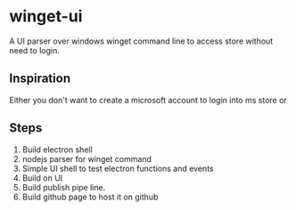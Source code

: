 # winget-ui
A UI parser over windows winget command line to access store without need to login. 

## Inspiration

Either you don't want to create a microsoft account to login into ms store or 

## Steps 

1. Build electron shell
2. nodejs parser for winget command
3. Simple UI shell to test electron functions and events
4. Build on UI
5. Build publish pipe line.
6. Build github page to host it on github


